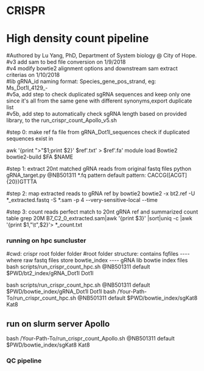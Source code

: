 # CRISPR
# High density count pipeline

#Authored by Lu Yang, PhD, Department of System biology @ City of Hope.  
#v3 add sam to bed file conversion on 1/9/2018  
#v4 modify bowtie2 alignment options and downstream sam extract criterias on 1/10/2018   
#lib gRNA_id naming format:  Species_gene_pos_strand,  eg:  Ms_Dot1l_4129_-  
#v5a, add step to check duplicated sgRNA sequences and keep only one since it's all from the same gene with different synonyms,export duplicate list  
#v5b, add step to automatically check sgRNA length based on provided library, to the run_crispr_count_Apollo_v5.sh  



#step 0: make ref fa file from gRNA_Dot1l_sequences
check if duplicated sequences exist in 


awk '{print ">"$1;print $2}' $ref'.txt' > $ref'.fa'
module load Bowtie2
bowtie2-build $FA $NAME

#step 1:  extract 20nt matched gRNA reads from original fastq files
python gRNA_target.py @NB501311 *.fq pattern
default pattern:  CACCG([ACGT]{20})GTTTA


#step 2: map extracted reads to gRNA ref by bowtie2
bowtie2 -x bt2.ref -U *_extracted.fastq -S *.sam -p 4 --very-sensitive-local --time

#step 3: count reads perfect match to 20nt gRNA ref and summarized count table
grep 20M B7_C2_0_extracted.sam|awk '{print $3}' |sort|uniq -c |awk '{print $1,"\t",$2}'> *_count.txt



### running on hpc suncluster
#cwd:  crispr root folder folder
#root folder structure: contains fqfiles ---- where raw fastq files store
                                 bowtie_index ----  gRNA lib bowtie index files
bash scripts/run_crispr_count_hpc.sh @NB501311 default $PWD/bt2_index/gRNA_Dot1l Dot1l


bash scripts/run_crispr_count_hpc.sh @NB501311 default $PWD/bowtie_index/gRNA_Dot1l Dot1l
bash /Your-Path-To/run_crispr_count_hpc.sh @NB501311 default $PWD/bowtie_index/sgKat8 Kat8

## run on slurm server Apollo
bash /Your-Path-To/run_crispr_count_Apollo.sh @NB501311 default $PWD/bowtie_index/sgKat8 Kat8


### QC pipeline
